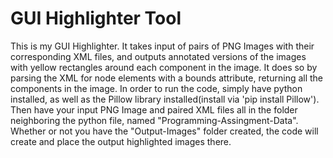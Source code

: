 # GUI Highlighter Tool

This is my GUI Highlighter. It takes input of pairs of PNG Images with their corresponding XML files, and outputs annotated versions of the images with yellow rectangles around each component in the image. It does so by parsing the XML for node elements with a bounds attribute, returning all the components in the image. In order to run the code, simply have python installed, as well as the Pillow library installed(install via 'pip install Pillow'). Then have your input PNG Image and paired XML files all in the folder neighboring the python file, named "Programming-Assingment-Data". Whether or not you have the "Output-Images" folder created, the code will create and place the output highlighted images there.